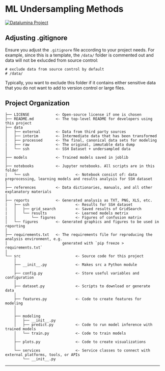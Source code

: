# ML Undersampling Methods

<a target="_blank" href="https://datalumina.com/">
    <img src="https://img.shields.io/badge/Datalumina-Project%20Template-2856f7" alt="Datalumina Project" />
</a>

## Adjusting .gitignore

Ensure you adjust the `.gitignore` file according to your project needs. For example, since this is a template, the `/data/` folder is commented out and data will not be exlucded from source control:

```plaintext
# exclude data from source control by default
# /data/
```

Typically, you want to exclude this folder if it contains either sensitive data that you do not want to add to version control or large files.


## Project Organization

```
├── LICENSE            <- Open-source license if one is chosen
├── README.md          <- The top-level README for developers using this project
├── data
│   ├── external       <- Data from third party sources
│   ├── interim        <- Intermediate data that has been transformed
│   ├── processed      <- The final, canonical data sets for modeling
|   ├── raw            <- The original, immutable data dump
│   └── ssh            <- SSH Dataset + undersampled data
│
├── models             <- Trained models saved in joblib
│
├── notebooks          <- Jupyter notebooks. All scripts are in this folder
|   └── ssh                     <- Notebook consist of: data preprocessing, learning models and results analysis for SSH dataset        
│
├── references         <- Data dictionaries, manuals, and all other explanatory materials
│
├── reports            <- Generated analysis as TXT, PNG, XLS, etc.
|   ├── ssh                     <- Results for SSH dataset
|   │   ├── grid_search         <- Saved results of GridSearch 
|   │   └── results             <- Learned models metrix
|   │       └── figures         <- Figures of confusion matrix 
│   └── figures        <- Generated graphics and figures to be used in reporting
│
├── requirements.txt   <- The requirements file for reproducing the analysis environment, e.g.
│                         generated with `pip freeze > requirements.txt`
│
└── src                         <- Source code for this project
    │
    ├── __init__.py             <- Makes src a Python module
    │
    ├── config.py               <- Store useful variables and configuration
    │
    ├── dataset.py              <- Scripts to download or generate data
    │
    ├── features.py             <- Code to create features for modeling
    │
    │    
    ├── modeling                
    │   ├── __init__.py 
    │   ├── predict.py          <- Code to run model inference with trained models          
    │   └── train.py            <- Code to train models
    │
    ├── plots.py                <- Code to create visualizations 
    │
    └── services                <- Service classes to connect with external platforms, tools, or APIs
        └── __init__.py 
```

--------